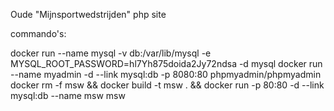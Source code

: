 Oude "Mijnsportwedstrijden" php site

commando's:

docker run --name mysql -v db:/var/lib/mysql -e MYSQL_ROOT_PASSWORD=hl7Yh875doida2Jy72ndsa -d mysql
docker run --name myadmin -d --link mysql:db -p 8080:80 phpmyadmin/phpmyadmin 
docker rm -f msw && docker build -t msw . && docker run -p 80:80 -d --link mysql:db --name msw msw
